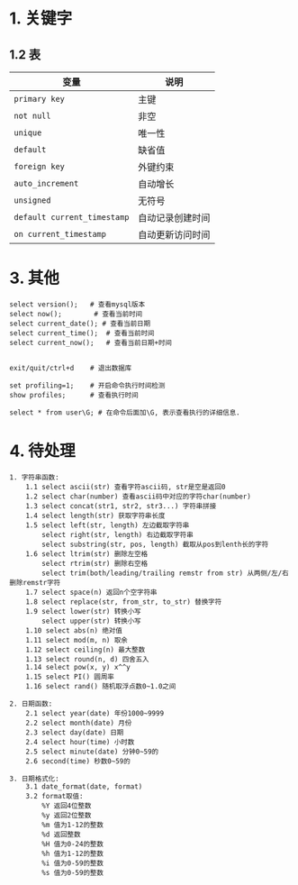 # 1. 关键字

## 1.2 表

| 变量                        | 说明             |
| --------------------------- | ---------------- |
| `primary key`               | 主键             |
| `not null`                  | 非空             |
| `unique`                    | 唯一性           |
| `default`                   | 缺省值           |
| `foreign key`               | 外键约束         |
| `auto_increment`            | 自动增长         |
| `unsigned`                  | 无符号           |
| `default current_timestamp` | 自动记录创建时间 |
| `on current_timestamp`      | 自动更新访问时间 |

# 3. 其他

```mysql
select version();   # 查看mysql版本
select now();        # 查看当前时间
select current_date(); # 查看当前日期
select current_time();  # 查看当前时间
select current_now();   # 查看当前日期+时间


exit/quit/ctrl+d    # 退出数据库

set profiling=1;    # 开启命令执行时间检测
show profiles;      # 查看执行时间

select * from user\G; # 在命令后面加\G, 表示查看执行的详细信息.

```

# 4. 待处理

```mysql
1. 字符串函数: 
    1.1 select ascii(str) 查看字符ascii码, str是空是返回0
    1.2 select char(number) 查看ascii码中对应的字符char(number)
    1.3 select concat(str1, str2, str3...) 字符串拼接
    1.4 select length(str) 获取字符串长度
    1.5 select left(str, length) 左边截取字符串
        select right(str, length) 右边截取字符串
        select substring(str, pos, length) 截取从pos到lenth长的字符
    1.6 select ltrim(str) 删除左空格
        select rtrim(str) 删除右空格
        select trim(both/leading/trailing remstr from str) 从两侧/左/右删除remstr字符
    1.7 select space(n) 返回n个空字符串
    1.8 select replace(str, from_str, to_str) 替换字符
    1.9 select lower(str) 转换小写
        select upper(str) 转换小写
    1.10 select abs(n) 绝对值
    1.11 select mod(m, n) 取余
    1.12 select ceiling(n) 最大整数
    1.13 select round(n, d) 四舍五入
    1.14 select pow(x, y) x^^y
    1.15 select PI() 圆周率
    1.16 select rand() 随机取浮点数0~1.0之间

2. 日期函数:
    2.1 select year(date) 年份1000~9999
    2.2 select month(date) 月份
    2.3 select day(date) 日期
    2.4 select hour(time) 小时数
    2.5 select minute(date) 分钟0~59的
    2.6 second(time) 秒数0~59的

3. 日期格式化:
    3.1 date_format(date, format)
    3.2 format取值:
        %Y 返回4位整数
        %y 返回2位整数
        %m 值为1-12的整数
        %d 返回整数
        %H 值为0-24的整数
        %h 值为1-12的整数
        %i 值为0-59的整数
        %s 值为0-59的整数
```

